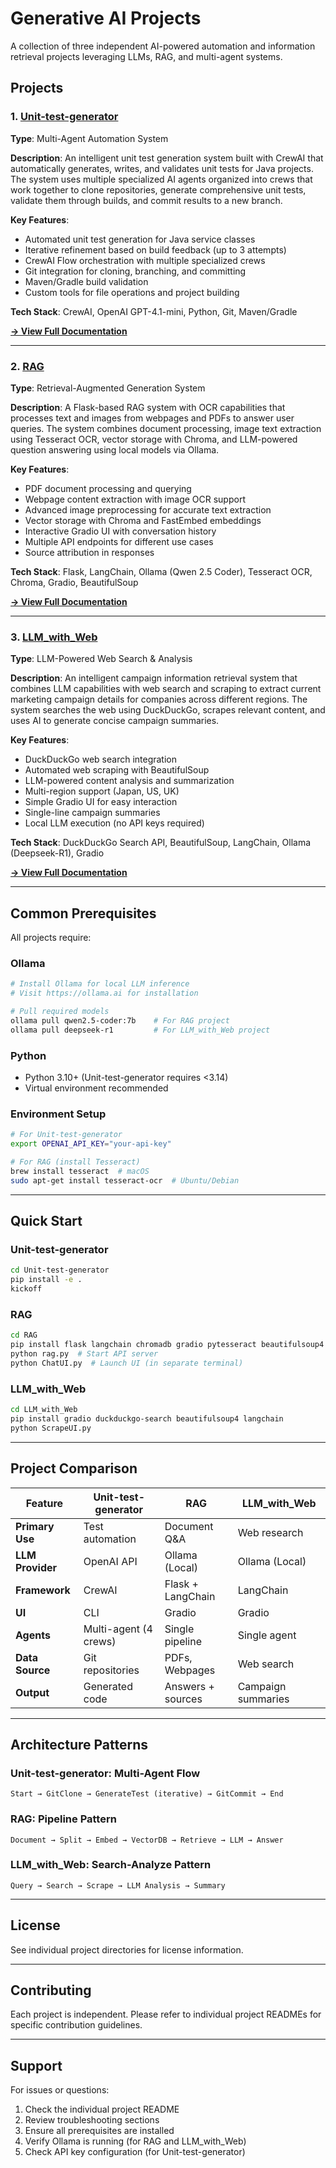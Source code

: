 # Generative AI Projects

A collection of three independent AI-powered automation and information retrieval projects leveraging LLMs, RAG, and multi-agent systems.

## Projects

### 1. [Unit-test-generator](./Unit-test-generator/)

**Type**: Multi-Agent Automation System

**Description**: An intelligent unit test generation system built with CrewAI that automatically generates, writes, and validates unit tests for Java projects. The system uses multiple specialized AI agents organized into crews that work together to clone repositories, generate comprehensive unit tests, validate them through builds, and commit results to a new branch.

**Key Features**:
- Automated unit test generation for Java service classes
- Iterative refinement based on build feedback (up to 3 attempts)
- CrewAI Flow orchestration with multiple specialized crews
- Git integration for cloning, branching, and committing
- Maven/Gradle build validation
- Custom tools for file operations and project building

**Tech Stack**: CrewAI, OpenAI GPT-4.1-mini, Python, Git, Maven/Gradle

**[→ View Full Documentation](./Unit-test-generator/README.md)**

---

### 2. [RAG](./RAG/)

**Type**: Retrieval-Augmented Generation System

**Description**: A Flask-based RAG system with OCR capabilities that processes text and images from webpages and PDFs to answer user queries. The system combines document processing, image text extraction using Tesseract OCR, vector storage with Chroma, and LLM-powered question answering using local models via Ollama.

**Key Features**:
- PDF document processing and querying
- Webpage content extraction with image OCR support
- Advanced image preprocessing for accurate text extraction
- Vector storage with Chroma and FastEmbed embeddings
- Interactive Gradio UI with conversation history
- Multiple API endpoints for different use cases
- Source attribution in responses

**Tech Stack**: Flask, LangChain, Ollama (Qwen 2.5 Coder), Tesseract OCR, Chroma, Gradio, BeautifulSoup

**[→ View Full Documentation](./RAG/README.md)**

---

### 3. [LLM_with_Web](./LLM_with_Web/)

**Type**: LLM-Powered Web Search & Analysis

**Description**: An intelligent campaign information retrieval system that combines LLM capabilities with web search and scraping to extract current marketing campaign details for companies across different regions. The system searches the web using DuckDuckGo, scrapes relevant content, and uses AI to generate concise campaign summaries.

**Key Features**:
- DuckDuckGo web search integration
- Automated web scraping with BeautifulSoup
- LLM-powered content analysis and summarization
- Multi-region support (Japan, US, UK)
- Simple Gradio UI for easy interaction
- Single-line campaign summaries
- Local LLM execution (no API keys required)

**Tech Stack**: DuckDuckGo Search API, BeautifulSoup, LangChain, Ollama (Deepseek-R1), Gradio

**[→ View Full Documentation](./LLM_with_Web/README.md)**

---

## Common Prerequisites

All projects require:

### Ollama
```bash
# Install Ollama for local LLM inference
# Visit https://ollama.ai for installation

# Pull required models
ollama pull qwen2.5-coder:7b    # For RAG project
ollama pull deepseek-r1         # For LLM_with_Web project
```

### Python
- Python 3.10+ (Unit-test-generator requires <3.14)
- Virtual environment recommended

### Environment Setup
```bash
# For Unit-test-generator
export OPENAI_API_KEY="your-api-key"

# For RAG (install Tesseract)
brew install tesseract  # macOS
sudo apt-get install tesseract-ocr  # Ubuntu/Debian
```

---

## Quick Start

### Unit-test-generator
```bash
cd Unit-test-generator
pip install -e .
kickoff
```

### RAG
```bash
cd RAG
pip install flask langchain chromadb gradio pytesseract beautifulsoup4
python rag.py  # Start API server
python ChatUI.py  # Launch UI (in separate terminal)
```

### LLM_with_Web
```bash
cd LLM_with_Web
pip install gradio duckduckgo-search beautifulsoup4 langchain
python ScrapeUI.py
```

---

## Project Comparison

| Feature | Unit-test-generator | RAG | LLM_with_Web |
|---------|-------------------|-----|--------------|
| **Primary Use** | Test automation | Document Q&A | Web research |
| **LLM Provider** | OpenAI API | Ollama (Local) | Ollama (Local) |
| **Framework** | CrewAI | Flask + LangChain | LangChain |
| **UI** | CLI | Gradio | Gradio |
| **Agents** | Multi-agent (4 crews) | Single pipeline | Single agent |
| **Data Source** | Git repositories | PDFs, Webpages | Web search |
| **Output** | Generated code | Answers + sources | Campaign summaries |

---

## Architecture Patterns

### Unit-test-generator: Multi-Agent Flow
```
Start → GitClone → GenerateTest (iterative) → GitCommit → End
```

### RAG: Pipeline Pattern
```
Document → Split → Embed → VectorDB → Retrieve → LLM → Answer
```

### LLM_with_Web: Search-Analyze Pattern
```
Query → Search → Scrape → LLM Analysis → Summary
```

---

## License

See individual project directories for license information.

---

## Contributing

Each project is independent. Please refer to individual project READMEs for specific contribution guidelines.

---

## Support

For issues or questions:
1. Check the individual project README
2. Review troubleshooting sections
3. Ensure all prerequisites are installed
4. Verify Ollama is running (for RAG and LLM_with_Web)
5. Check API key configuration (for Unit-test-generator)